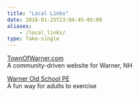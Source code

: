 ```yaml
---
title: "Local Links"
date: 2018-01-25T23:04:45-05:00
aliases:
    - /local_links/
type: fake-single
---
```


[TownOfWarner.com](http://www.townofwarner.com/)  
A community-driven website for Warner, NH

[Warner Old School PE](http://www.townofwarner.com/oldschoolpe)  
A fun way for adults to exercise